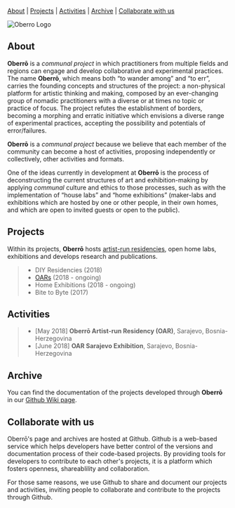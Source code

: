 
[About](https://oberro.github.io/#about) | [Projects](https://oberro.github.io/#projects) | [Activities](https://oberro.github.io/#activities) | [Archive](https://oberro.github.io/#archive) | [Collaborate with us](https://oberro.github.io/#collaborate-with-us) 

![Oberro Logo](https://avatars2.githubusercontent.com/u/39494183?s=400&u=f4f7f7c4fec06854e26120cab75c184634fd2054&v=4)


## **About**

**Oberrō** is a *communal project* in which practitioners from multiple fields and regions can engage and develop collaborative and experimental practices. The name **Oberrō**, which means both “to wander among” and “to err”, carries the founding concepts and structures of the project: a non-physical platform for artistic thinking and making, composed by an ever-changing group of nomadic practitioners with a diverse or at times no topic or practice of focus. The project refutes the establishment of borders, becoming a morphing and erratic initiative which envisions a diverse range of experimental practices, accepting the possibility and potentials of error/failures. 

**Oberrō** is a *communal project* because we believe that each member of the community can become a host of activities, proposing independently or collectively, other activities and formats. 

One of the ideas currently in development at **Oberrō** is the process of deconstructing the current structures of art and exhibition-making by applying *communal* culture and ethics to those processes, such as with the implementation of “house labs” and “home exhibitions” (maker-labs and exhibitions which are hosted by one or other people, in their own homes, and which are open to invited guests or open to the public).


## **Projects**

Within its projects, **Oberrō** hosts [artist-run residencies](https://oaresidencies.github.io/), open home labs, exhibitions and develops research and publications. 

> - DIY Residencies (2018)
> - [OARs](https://oaresidencies.github.io/) (2018 - ongoing)
> - Home Exhibitions (2018 - ongoing)
> - Bite to Byte (2017) 


## **Activities**

> - [May 2018] **Oberrō Artist-run Residency (OAR)**, Sarajevo, Bosnia-Herzegovina
> - [June 2018] **OAR Sarajevo Exhibition**, Sarajevo, Bosnia-Herzegovina




## **Archive**

You can find the documentation of the projects developed through **Oberrō** in our [Github Wiki page](https://github.com/oberro/oberro.github.io/wiki). 




## **Collaborate with us**

Oberrō's page and archives are hosted at Github. Github is a web-based service which helps developers have better control of the versions and documentation process of their code-based projects. By providing tools for developers to contribute to each other's projects, it is a platform which fosters openness, shareablility and collaboration. 

For those same reasons, we use Github to share and document our projects and activities, inviting people to collaborate and contribute to the projects through Github.



